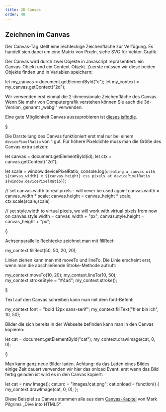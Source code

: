 ```yaml
---
title: 2D Canvas
order: 40
---
```


Zeichnen im Canvas
-------------------
Der Canvas-Tag stellt eine rechteckige Zeichenfläche zur Verfügung. Es handelt sich dabei um eine Matrix von Pixeln, siehe SVG für Vektor-Grafik.

Der Canvas wird durch zwei Objekte in Javascript repräsentiert: ein Canvas-Objekt und ein Context-Objekt. Zuerste müssen wir diese beiden Objekte finden und in Variablen speichern:

<javascript>
let my_canvas = document.getElementById("c");
let my_context = my_canvas.getContext("2d");
</javascript>

Wir verwenden erst einmal die 2-dimensionale Zeichenfläche des Canvas. Wenn Sie mehr von Computergrafik verstehen können Sie auch die 3d-Version, genannt „webgl“ verwenden.

Eine gute Möglichkeit Canvas auszuprobieren ist [dieses jsfiddle](http://jsfiddle.net/bjelline/Gu83s/).

§

Die Darstellung des Canvas funktioniert erst mal nur bei
einem `devicePixelRatio` von 1 gut.  Für höhere Pixeldichte muss
man die Größe des Canvas extra setzen:

<javascript>
  let canvas = document.getElementById(id);
  let ctx = canvas.getContext("2d");

  let scale = window.devicePixelRatio;
  console.log(`creating a canvas with ${canvas_width} x ${canvas_height} css pixels at devicePixelRatio ${window.devicePixelRatio}`);

  // set canvas.width to real pixels - will never be used again!
  canvas.width = canvas_width * scale;
  canvas.height = canvas_height * scale;
  ctx.scale(scale,scale)

  // set style.width to virtual pixels, we will work with virtual pixels from now on
  canvas.style.width = canvas_width + "px";
  canvas.style.height = canvas_height + "px";
</javascript>

§

Achsenparallelle Rechtecke zeichnet man mit fillRect:

<javascript>
my_context.fillRect(50, 50, 20, 20);
</javascript>

Linien ziehen kann man mit moveTo und lineTo. Die Linie erscheint erst, wenn man die abschließende Stroke-Methode aufruft:

<javascript>
my_context.moveTo(10, 20);
my_context.lineTo(10, 50);
my_context.strokeStyle = "#4a4";
my_context.stroke();
</javascript>

§

Text auf den Canvas schreiben kann man mit dem font-Befehl:

<javascript>
my_context.font = "bold 12px sans-serif";
my_context.fillText("hier bin ich", 10, 50);
</javascript>

Bilder die sich bereits in der Webseite befinden kann man in den Canvas kopieren:

<javascript>
let cat = document.getElementById("cat");
my_context.drawImage(cat, 0, 0);
</javascript>

§

Man kann ganz neue Bilder laden. Achtung: da das Laden eines Bildes
einige Zeit dauert verwenden wir hier das onload Event:
erst wenn das Bild fertig geladen ist wird es in den Canvas kopiert:

<javascript>
let cat = new Image();
cat.src = "images/cat.png";
cat.onload = function() {
  my_context.drawImage(cat, 0, 0);
};
</javascript>

Diese Beispiel zu Canvas stammen alle aus dem [Canvas-Kapitel](http://diveintohtml5.info/canvas.html) von Mark Pilgrims „Dive into HTML5“.

